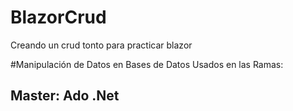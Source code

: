 # BlazorCrud
Creando un crud tonto para practicar blazor

#Manipulación de Datos en Bases de Datos Usados en las Ramas: 
<h2> Master: Ado .Net</h2>

